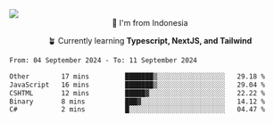 
<img align = "center" src="https://readme-typing-svg.herokuapp.com?font=Fira+Code&size=25&pause=1000&color=00F713&center=true&vCenter=true&random=false&width=850&height=70&lines=Hi+There+%F0%9F%91%8B%2C+Im+Julian+Caesar;"/>
<br>

<div align = "center">
  📌 I'm from Indonesia
  
  🪴 Currently learning **Typescript, NextJS, and Tailwind**
</div>

<!--START_SECTION:waka-->

```txt
From: 04 September 2024 - To: 11 September 2024

Other        17 mins         ███████▒░░░░░░░░░░░░░░░░░   29.18 %
JavaScript   16 mins         ███████▒░░░░░░░░░░░░░░░░░   29.04 %
CSHTML       12 mins         █████▓░░░░░░░░░░░░░░░░░░░   22.22 %
Binary       8 mins          ███▓░░░░░░░░░░░░░░░░░░░░░   14.12 %
C#           2 mins          █░░░░░░░░░░░░░░░░░░░░░░░░   04.47 %
```

<!--END_SECTION:waka-->
